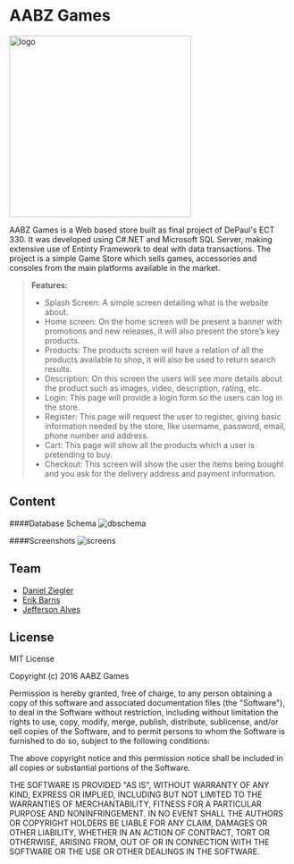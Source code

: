 # AABZ Games

<img width="325" alt="logo" src="https://cloud.githubusercontent.com/assets/7515790/14262609/005dd30c-fa7c-11e5-9ea0-5715bc348cef.png">

AABZ Games is a Web based store built as final project of DePaul's ECT 330. It was developed using C#.NET and Microsoft SQL Server, making extensive use of Entinty Framework to deal with data transactions. The project is a simple Game Store which sells games, accessories and consoles from the main platforms available in the market. 


> **Features:**
> - Splash Screen: A simple screen detailing what is the website about.
> - Home screen: On the home screen will be present a banner with promotions and new releases, it will also present the store’s key products.
> - Products: The products screen will have a relation of all the products available to shop, it will also be used to return search results.
> - Description: On this screen the users will see more details about the product such as images, video, description, rating, etc.
> - Login: This page will provide a login form so the users can log in the store.
> - Register: This page will request the user to register, giving basic information needed by the store, like username, password, email, phone number and address.
> - Cart: This page will show all the products which a user is pretending to buy.
> - Checkout: This screen will show the user the items being bought and you ask for the delivery address and payment information.

Content
-------------
####Database Schema
![dbschema](https://cloud.githubusercontent.com/assets/7515790/14262608/0057e500-fa7c-11e5-8ae8-12baebfba7e9.png)

####Screenshots
![screens](https://cloud.githubusercontent.com/assets/7515790/14263665/814cf330-fa81-11e5-816c-0dbeed0a127d.png)



Team
-------------
- [Daniel Ziegler](https://github.com/movezig5)
- [Erik Barns](https://github.com/ebarns)
- [Jefferson Alves](https://www.linkedin.com/in/jeffersoanlvess)


License
-------------
MIT License

Copyright (c) 2016 AABZ Games

Permission is hereby granted, free of charge, to any person obtaining a copy
of this software and associated documentation files (the "Software"), to deal
in the Software without restriction, including without limitation the rights
to use, copy, modify, merge, publish, distribute, sublicense, and/or sell
copies of the Software, and to permit persons to whom the Software is
furnished to do so, subject to the following conditions:

The above copyright notice and this permission notice shall be included in all
copies or substantial portions of the Software.

THE SOFTWARE IS PROVIDED "AS IS", WITHOUT WARRANTY OF ANY KIND, EXPRESS OR
IMPLIED, INCLUDING BUT NOT LIMITED TO THE WARRANTIES OF MERCHANTABILITY,
FITNESS FOR A PARTICULAR PURPOSE AND NONINFRINGEMENT. IN NO EVENT SHALL THE
AUTHORS OR COPYRIGHT HOLDERS BE LIABLE FOR ANY CLAIM, DAMAGES OR OTHER
LIABILITY, WHETHER IN AN ACTION OF CONTRACT, TORT OR OTHERWISE, ARISING FROM,
OUT OF OR IN CONNECTION WITH THE SOFTWARE OR THE USE OR OTHER DEALINGS IN THE
SOFTWARE.



